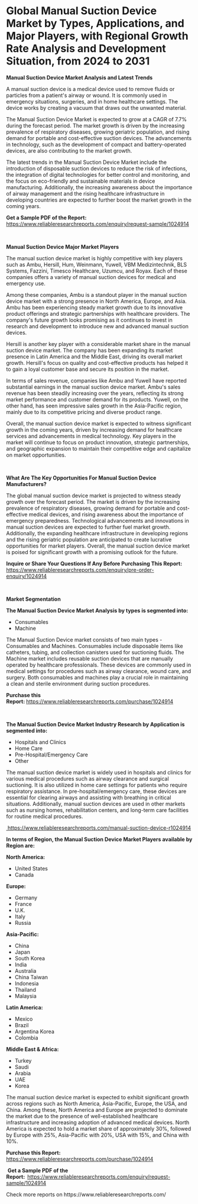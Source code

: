 <p><h1>Global Manual Suction Device Market by Types, Applications, and Major Players, with Regional Growth Rate Analysis and Development Situation, from 2024 to 2031</h1></p><p><strong>Manual Suction Device Market Analysis and Latest Trends</strong></p>
<p><p>A manual suction device is a medical device used to remove fluids or particles from a patient's airway or wound. It is commonly used in emergency situations, surgeries, and in home healthcare settings. The device works by creating a vacuum that draws out the unwanted material.</p><p>The Manual Suction Device Market is expected to grow at a CAGR of 7.7% during the forecast period. The market growth is driven by the increasing prevalence of respiratory diseases, growing geriatric population, and rising demand for portable and cost-effective suction devices. The advancements in technology, such as the development of compact and battery-operated devices, are also contributing to the market growth.</p><p>The latest trends in the Manual Suction Device Market include the introduction of disposable suction devices to reduce the risk of infections, the integration of digital technologies for better control and monitoring, and the focus on eco-friendly and sustainable materials in device manufacturing. Additionally, the increasing awareness about the importance of airway management and the rising healthcare infrastructure in developing countries are expected to further boost the market growth in the coming years.</p></p>
<p><strong>Get a Sample PDF of the Report:&nbsp;</strong> <a href="https://www.reliableresearchreports.com/enquiry/request-sample/1024914">https://www.reliableresearchreports.com/enquiry/request-sample/1024914</a></p>
<p>&nbsp;</p>
<p><strong>Manual Suction Device Major Market Players</strong></p>
<p><p>The manual suction device market is highly competitive with key players such as Ambu, Hersill, Hum, Weinmann, Yuwell, VBM Medizintechnik, BLS Systems, Fazzini, Timesco Healthcare, Uzumcu, and Royax. Each of these companies offers a variety of manual suction devices for medical and emergency use.</p><p>Among these companies, Ambu is a standout player in the manual suction device market with a strong presence in North America, Europe, and Asia. Ambu has been experiencing steady market growth due to its innovative product offerings and strategic partnerships with healthcare providers. The company's future growth looks promising as it continues to invest in research and development to introduce new and advanced manual suction devices.</p><p>Hersill is another key player with a considerable market share in the manual suction device market. The company has been expanding its market presence in Latin America and the Middle East, driving its overall market growth. Hersill's focus on quality and cost-effective products has helped it to gain a loyal customer base and secure its position in the market.</p><p>In terms of sales revenue, companies like Ambu and Yuwell have reported substantial earnings in the manual suction device market. Ambu's sales revenue has been steadily increasing over the years, reflecting its strong market performance and customer demand for its products. Yuwell, on the other hand, has seen impressive sales growth in the Asia-Pacific region, mainly due to its competitive pricing and diverse product range.</p><p>Overall, the manual suction device market is expected to witness significant growth in the coming years, driven by increasing demand for healthcare services and advancements in medical technology. Key players in the market will continue to focus on product innovation, strategic partnerships, and geographic expansion to maintain their competitive edge and capitalize on market opportunities.</p></p>
<p>&nbsp;</p>
<p><strong>What Are The Key Opportunities For Manual Suction Device Manufacturers?</strong></p>
<p><p>The global manual suction device market is projected to witness steady growth over the forecast period. The market is driven by the increasing prevalence of respiratory diseases, growing demand for portable and cost-effective medical devices, and rising awareness about the importance of emergency preparedness. Technological advancements and innovations in manual suction devices are expected to further fuel market growth. Additionally, the expanding healthcare infrastructure in developing regions and the rising geriatric population are anticipated to create lucrative opportunities for market players. Overall, the manual suction device market is poised for significant growth with a promising outlook for the future.</p></p>
<p><strong>Inquire or Share Your Questions If Any Before Purchasing This Report:</strong> <a href="https://www.reliableresearchreports.com/enquiry/pre-order-enquiry/1024914">https://www.reliableresearchreports.com/enquiry/pre-order-enquiry/1024914</a></p>
<p>&nbsp;</p>
<p><strong>Market Segmentation</strong></p>
<p><strong>The Manual Suction Device Market Analysis by types is segmented into:</strong></p>
<p><ul><li>Consumables</li><li>Machine</li></ul></p>
<p><p>The Manual Suction Device market consists of two main types - Consumables and Machines. Consumables include disposable items like catheters, tubing, and collection canisters used for suctioning fluids. The Machine market includes reusable suction devices that are manually operated by healthcare professionals. These devices are commonly used in medical settings for procedures such as airway clearance, wound care, and surgery. Both consumables and machines play a crucial role in maintaining a clean and sterile environment during suction procedures.</p></p>
<p><strong>Purchase this Report:&nbsp;</strong><a href="https://www.reliableresearchreports.com/purchase/1024914">https://www.reliableresearchreports.com/purchase/1024914</a></p>
<p>&nbsp;</p>
<p><strong>The Manual Suction Device Market Industry Research by Application is segmented into:</strong></p>
<p><ul><li>Hospitals and Clinics</li><li>Home Care</li><li>Pre-Hospital/Emergency Care</li><li>Other</li></ul></p>
<p><p>The manual suction device market is widely used in hospitals and clinics for various medical procedures such as airway clearance and surgical suctioning. It is also utilized in home care settings for patients who require respiratory assistance. In pre-hospital/emergency care, these devices are essential for clearing airways and assisting with breathing in critical situations. Additionally, manual suction devices are used in other markets such as nursing homes, rehabilitation centers, and long-term care facilities for routine medical procedures.</p></p>
<p><a href="https://www.reliableresearchreports.com/manual-suction-device-r1024914">&nbsp;https://www.reliableresearchreports.com/manual-suction-device-r1024914</a></p>
<p><strong>In terms of Region, the Manual Suction Device Market Players available by Region are:</strong></p>
<p>
    <p> <strong> North America: </strong>
        <ul>
            <li>United States</li>
            <li>Canada</li>
        </ul>
        </p> 
    <p> <strong> Europe: </strong>
        <ul>
            <li>Germany</li>
            <li>France</li>
            <li>U.K.</li>
            <li>Italy</li>
            <li>Russia</li>
        </ul>
        </p> 
    <p> <strong> Asia-Pacific: </strong>
        <ul>
            <li>China</li>
            <li>Japan</li>
            <li>South Korea</li>
            <li>India</li>
            <li>Australia</li>
            <li>China Taiwan</li>
            <li>Indonesia</li>
            <li>Thailand</li>
            <li>Malaysia</li>
        </ul>
        </p> 
    <p> <strong> Latin America: </strong>
        <ul>
            <li>Mexico</li>
            <li>Brazil</li>
            <li>Argentina Korea</li>
            <li>Colombia</li>
        </ul>
        </p> 
    <p> <strong> Middle East & Africa: </strong>
        <ul>
            <li>Turkey</li>
            <li>Saudi</li>
            <li>Arabia</li>
            <li>UAE</li>
            <li>Korea</li>
        </ul>
    </p>
    </p>
<p><p>The manual suction device market is expected to exhibit significant growth across regions such as North America, Asia-Pacific, Europe, the USA, and China. Among these, North America and Europe are projected to dominate the market due to the presence of well-established healthcare infrastructure and increasing adoption of advanced medical devices. North America is expected to hold a market share of approximately 30%, followed by Europe with 25%, Asia-Pacific with 20%, USA with 15%, and China with 10%.</p></p>
<p><strong>Purchase this Report: </strong><a href="https://www.reliableresearchreports.com/purchase/1024914">https://www.reliableresearchreports.com/purchase/1024914</a></p>
<p>&nbsp;<strong>Get a Sample PDF of the Report:&nbsp;&nbsp;</strong><a href="https://www.reliableresearchreports.com/enquiry/request-sample/1024914">https://www.reliableresearchreports.com/enquiry/request-sample/1024914</a></p>
<p><strong></strong></p>
<p>Check more reports on https://www.reliableresearchreports.com/</p>